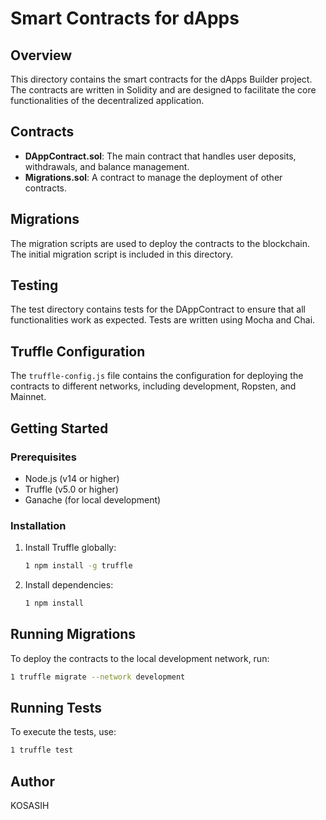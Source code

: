 # Smart Contracts for dApps

## Overview
This directory contains the smart contracts for the dApps Builder project. The contracts are written in Solidity and are designed to facilitate the core functionalities of the decentralized application.

## Contracts
- **DAppContract.sol**: The main contract that handles user deposits, withdrawals, and balance management.
- **Migrations.sol**: A contract to manage the deployment of other contracts.

## Migrations
The migration scripts are used to deploy the contracts to the blockchain. The initial migration script is included in this directory.

## Testing
The test directory contains tests for the DAppContract to ensure that all functionalities work as expected. Tests are written using Mocha and Chai.

## Truffle Configuration
The `truffle-config.js` file contains the configuration for deploying the contracts to different networks, including development, Ropsten, and Mainnet.

## Getting Started

### Prerequisites
- Node.js (v14 or higher)
- Truffle (v5.0 or higher)
- Ganache (for local development)

### Installation
1. Install Truffle globally:
   ```bash
   1 npm install -g truffle
   ```

2. Install dependencies:
   ```bash
   1 npm install
   ```

## Running Migrations
To deploy the contracts to the local development network, run:

   ```bash
   1 truffle migrate --network development
   ```

## Running Tests
To execute the tests, use:

   ```bash
   1 truffle test
   ```

## Author

KOSASIH
